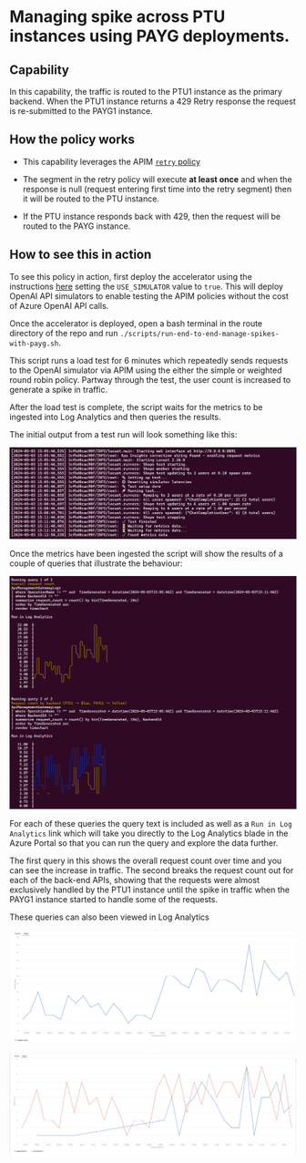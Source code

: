 # Managing spike across PTU instances using PAYG deployments.

## Capability

In this capability, the traffic is routed to the PTU1 instance as the primary backend. When the PTU1 instance returns a 429 Retry response the request is re-submitted to the PAYG1 instance.

## How the policy works

- This capability leverages the APIM [`retry` policy](https://learn.microsoft.com/en-us/azure/api-management/retry-policy)

- The segment in the retry policy will execute **at least once** and when the response is null (request entering first time into the retry segment) then it will be routed to the PTU instance.

- If the PTU instance responds back with 429, then the request will be routed to the PAYG instance.

## How to see this in action


To see this policy in action, first deploy the accelerator using the instructions [here](../../README.md) setting the `USE_SIMULATOR` value to `true`.
This will deploy OpenAI API simulators to enable testing the APIM policies without the cost of Azure OpenAI API calls.

Once the accelerator is deployed, open a bash terminal in the route directory of the repo and run `./scripts/run-end-to-end-manage-spikes-with-payg.sh`.

This script runs a load test for 6 minutes which repeatedly sends requests to the OpenAI simulator via APIM using the either the simple or weighted round robin policy.
Partway through the test, the user count is increased to generate a spike in traffic.

After the load test is complete, the script waits for the metrics to be ingested into Log Analytics and then queries the results.

The initial output from a test run will look something like this:

![output showing the test steps](docs/output-1.png)

Once the metrics have been ingested the script will show the results of a couple of queries that illustrate the behaviour:

![output showing the query results](docs/output-2.png)

For each of these queries the query text is included as well as a `Run in Log Analytics` link which will take you directly to the Log Analytics blade in the Azure Portal so that you can run the query and explore the data further.

The first query in this shows the overall request count over time and you can see the increase in traffic.
The second breaks the request count out for each of the back-end APIs, showing that the requests were almost exclusively handled by the PTU1 instance until the spike in traffic when the PAYG1 instance started to handle some of the requests.

These queries can also been viewed in Log Analytics

![Screenshot of Log Analytics query showing the overall request count](docs/query-overall.png)


![Screenshot of Log Analytics query showing the request count by back-end](docs/query-backend.png)
